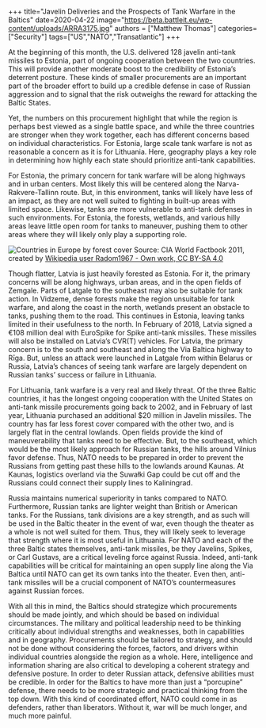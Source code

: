 ﻿+++
title="Javelin Deliveries and the Prospects of Tank Warfare in the Baltics"
date=2020-04-22
image="https://beta.battleit.eu/wp-content/uploads/ARRA3175.jpg"
authors = ["Matthew Thomas"]
categories=["Security"]
tags=["US","NATO","Transatlantic"]
+++


At the beginning of this month, the U.S. delivered 128 javelin anti-tank missiles to Estonia, part
of ongoing cooperation between the two countries. This will provide another moderate boost to
the credibility of Estonia’s deterrent posture. These kinds of smaller procurements are an
important part of the broader effort to build up a credible defense in case of Russian aggression
and to signal that the risk outweighs the reward for attacking the Baltic States.

Yet, the numbers on this procurement highlight that while the region is perhaps best viewed as a
single battle space, and while the three countries are stronger when they work together, each has
different concerns based on individual characteristics. For Estonia, large scale tank warfare is not
as reasonable a concern as it is for Lithuania. Here, geography plays a key role in determining
how highly each state should prioritize anti-tank capabilities.

For Estonia, the primary concern for tank warfare will be along highways and in urban centers.
Most likely this will be centered along the Narva-Rakvere-Tallinn route. But, in this
environment, tanks will likely have less of an impact, as they are not well suited to fighting in
built-up areas with limited space. Likewise, tanks are more vulnerable to anti-tank defenses in
such environments. For Estonia, the forests, wetlands, and various hilly areas leave little open room for tanks to maneuver, pushing them to other areas where they will likely only play a
supporting role.

![Countries in Europe by forest cover](https://upload.wikimedia.org/wikipedia/commons/4/41/European_countries_by_forest_cover.jpg)
Source: CIA World Factbook 2011, created by [Wikipedia user Radom1967 - Own work, CC BY-SA 4.0](https://commons.wikimedia.org/w/index.php?curid=76182177)

Though flatter, Latvia is just heavily forested as Estonia. For it, the primary concerns will be
along highways, urban areas, and in the open fields of Zemgale. Parts of Latgale to the southeast
may also be suitable for tank action. In Vidzeme, dense forests make the region unsuitable for
tank warfare, and along the coast in the north, wetlands present an obstacle to tanks, pushing
them to the road. This continues in Estonia, leaving tanks limited in their usefulness to the north.
In February of 2018, Latvia signed a €108 million deal with EuroSpike for Spike anti-tank
missiles. These missiles will also be installed on Latvia’s CVR(T) vehicles. For Latvia, the
primary concern is to the south and southeast and along the Via Baltica highway to Rīga. But,
unless an attack were launched in Latgale from within Belarus or Russia, Latvia’s chances of
seeing tank warfare are largely dependent on Russian tanks’ success or failure in Lithuania.

For Lithuania, tank warfare is a very real and likely threat. Of the three Baltic countries, it has
the longest ongoing cooperation with the United States on anti-tank missile procurements going
back to 2002, and in February of last year, Lithuania purchased an additional $20 million in
Javelin missiles. The country has far less forest cover compared with the other two, and is largely
flat in the central lowlands. Open fields provide the kind of maneuverability that tanks need to be
effective. But, to the southeast, which would be the most likely approach for Russian tanks, the
hills around Vilnius favor defense. Thus, NATO needs to be prepared in order to prevent the
Russians from getting past these hills to the lowlands around Kaunas. At Kaunas, logistics
overland via the Suwałki Gap could be cut off and the Russians could connect their supply lines
to Kaliningrad.

Russia maintains numerical superiority in tanks compared to NATO. Furthermore, Russian tanks
are lighter weight than British or American tanks. For the Russians, tank divisions are a key
strength, and as such will be used in the Baltic theater in the event of war, even though the
theater as a whole is not well suited for them. Thus, they will likely seek to leverage that strength
where it is most useful in Lithuania. For NATO and each of the three Baltic states themselves,
anti-tank missiles, be they Javelins, Spikes, or Carl Gustavs, are a critical leveling force against
Russia. Indeed, anti-tank capabilities will be critical for maintaining an open supply line along
the Via Baltica until NATO can get its own tanks into the theater. Even then, anti-tank missiles
will be a crucial component of NATO’s countermeasures against Russian forces.

With all this in mind, the Baltics should strategize which procurements should be made jointly,
and which should be based on individual circumstances. The military and political leadership
need to be thinking critically about individual strengths and weaknesses, both in capabilities and
in geography. Procurements should be tailored to strategy, and should not be done without
considering the forces, factors, and drivers within individual countries alongside the region as a
whole. Here, intelligence and information sharing are also critical to developing a coherent
strategy and defensive posture. In order to deter Russian attack, defensive abilities must be
credible. In order for the Baltics to have more than just a “porcupine” defense, there needs to be
more strategic and practical thinking from the top down. With this kind of coordinated effort,
NATO could come in as defenders, rather than liberators. Without it, war will be much longer,
and much more painful.